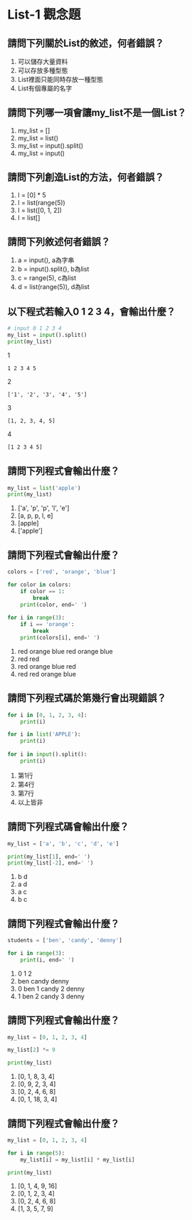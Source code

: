 # List-1 觀念題

## 請問下列關於List的敘述，何者錯誤？

1. 可以儲存大量資料
2. 可以存放多種型態
3. List裡面只能同時存放一種型態
4. List有個專屬的名字

## 請問下列哪一項會讓my\_list不是一個List？

1. my\_list = \[]
2. my\_list = list()
3. my\_list = input().split()
4. my\_list = input()

## 請問下列創造List的方法，何者錯誤？

1. l = \[0] \* 5
2. l = list(range(5))
3. l = list(\[0, 1, 2])
4. l = list\[]

## 請問下列敘述何者錯誤？

1. a = input(), a為字串
2. b = input().split(), b為list
3. c = range(5), c為list
4. d = list(range(5)), d為list

## 以下程式若輸入0 1 2 3 4，會輸出什麼？

```python
# input 0 1 2 3 4
my_list = input().split()
print(my_list)
```

1

```
1 2 3 4 5
```

2

```
['1', '2', '3', '4', '5']
```

3

```
[1, 2, 3, 4, 5]
```

4

```bash
[1 2 3 4 5]
```

## 請問下列程式會輸出什麼？

```python
my_list = list('apple')
print(my_list)
```

1. \['a', 'p', 'p', 'l', 'e']
2. \[a, p, p, l, e]
3. \[apple]
4. \['apple']

## 請問下列程式會輸出什麼？

```python
colors = ['red', 'orange', 'blue']

for color in colors:
    if color == 1:
        break
    print(color, end=' ')
    
for i in range(3):
    if i == 'orange':
        break
    print(colors[i], end=' ')

```

1. red orange blue red orange blue
2. red red
3. red orange blue red
4. red red orange blue

## 請問下列程式碼於第幾行會出現錯誤？

```python
for i in [0, 1, 2, 3, 4]:
    print(i)

for i in list('APPLE'):
    print(i)
    
for i in input().split():
    print(i)

```

1. 第1行
2. 第4行
3. 第7行
4. 以上皆非

## 請問下列程式碼會輸出什麼？

```python
my_list = ['a', 'b', 'c', 'd', 'e']

print(my_list[1], end=' ')
print(my_list[-2], end=' ')

```

1. b d
2. a d
3. a c
4. b c

## 請問下列程式會輸出什麼？

```python
students = ['ben', 'candy', 'denny']

for i in range(3):
    print(i, end=' ')
```

1. 0 1 2
2. ben candy denny
3. 0 ben 1 candy 2 denny
4. 1 ben 2 candy 3 denny

## 請問下列程式會輸出什麼？

```python
my_list = [0, 1, 2, 3, 4]

my_list[2] *= 9

print(my_list)

```

1. \[0, 1, 8, 3, 4]
2. \[0, 9, 2, 3, 4]
3. \[0, 2, 4, 6, 8]
4. \[0, 1, 18, 3, 4]



## 請問下列程式會輸出什麼？

```python
my_list = [0, 1, 2, 3, 4]

for i in range(5):
    my_list[i] = my_list[i] * my_list[i]

print(my_list)

```

1. \[0, 1, 4, 9, 16]
2. \[0, 1, 2, 3, 4]
3. \[0, 2, 4, 6, 8]
4. \[1, 3, 5, 7, 9]


